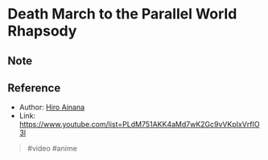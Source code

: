# Death March to the Parallel World Rhapsody

## Note

## Reference

- Author: [Hiro Ainana](202109120960.md)
- Link: https://www.youtube.com/list=PLdM751AKK4aMd7wK2Gc9vVKpIxVrfIO3l

> #video #anime
